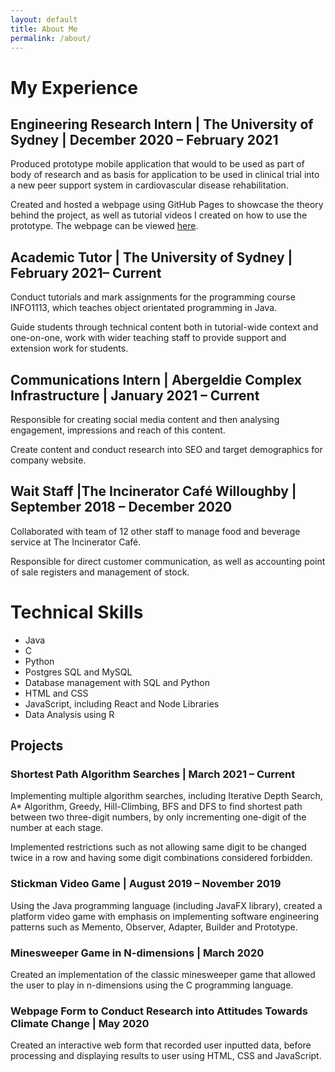 ```yaml
---
layout: default
title: About Me
permalink: /about/
---
```

# My Experience

## Engineering Research Intern | The University of Sydney | December 2020 – February 2021

Produced prototype mobile application that would to be used as part of body of research and as basis for application to be used in clinical trial into a new peer support system in cardiovascular disease rehabilitation.

Created and hosted a webpage using GitHub Pages to showcase the theory behind the project, as well as tutorial videos I created on how to use the prototype. The webpage can be viewed [here](https://eguardianangel.github.io/).

## Academic Tutor | The University of Sydney | February 2021– Current

Conduct tutorials and mark assignments for the programming course INFO1113, which teaches object orientated programming in Java.

Guide students through technical content both in tutorial-wide context and one-on-one, work with wider teaching staff to provide support and extension work for students.

## Communications Intern | Abergeldie Complex Infrastructure | January 2021 – Current

Responsible for creating social media content and then analysing engagement, impressions and reach of this content.

Create content and conduct research into SEO and target demographics for company website.

## Wait Staff |The Incinerator Café Willoughby | September 2018 – December 2020

Collaborated with team of 12 other staff to manage food and beverage service at The Incinerator Café.

Responsible for direct customer communication, as well as accounting point of sale registers and management of stock.

# Technical Skills

* Java
* C
* Python
* Postgres SQL and MySQL
* Database management with SQL and Python
* HTML and CSS
* JavaScript, including React and Node Libraries
* Data Analysis using R

## Projects

### Shortest Path Algorithm Searches | March 2021 – Current

Implementing multiple algorithm searches, including Iterative Depth Search, A* Algorithm, Greedy, Hill-Climbing, BFS and DFS to find shortest path between two three-digit numbers, by only incrementing one-digit of the number at each stage.

Implemented restrictions such as not allowing same digit to be changed twice in a row and having some digit combinations considered forbidden.

### Stickman Video Game | August 2019 – November 2019

Using the Java programming language (including JavaFX library), created a platform video game with emphasis on implementing software engineering patterns such as Memento, Observer, Adapter, Builder and Prototype.

### Minesweeper Game in N-dimensions | March 2020

Created an implementation of the classic minesweeper game that allowed the user to play in n-dimensions using the C programming language.

### Webpage Form to Conduct Research into Attitudes Towards Climate Change | May 2020

Created an interactive web form that recorded user inputted data, before processing and displaying results to user using HTML, CSS and JavaScript.

